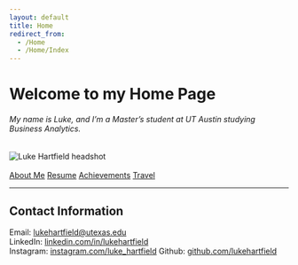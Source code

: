 ```yaml
---
layout: default
title: Home
redirect_from:
  - /Home
  - /Home/Index
---
```


<h1 class="text-center">Welcome to my Home Page</h1>

<h6 class="text-center">My name is Luke, and I’m a Master’s student at UT Austin studying Business Analytics.</h6>

<div class="container mt-5">
  <div class="row justify-content-center">
    <div class="col-md-4 mb-4">
      <div class="photo-box">
        <img
          class="img-fluid rounded"
          src="{{ '/assets/newimages/new-headshot-min.jpg' | relative_url }}"
          alt="Luke Hartfield headshot"
        >
      </div>
    </div>
  </div>
</div>

<br/>

<!-- Buttons -->
<div class="text-center my-4">
  <div class="btn-group-lg d-flex justify-content-center gap-3 flex-wrap">
    <a href="{{ '/about/' | relative_url }}" class="btn btn-outline-primary rounded-pill px-4">About Me</a>
    <a href="{{ '/resume/' | relative_url }}" class="btn btn-outline-primary rounded-pill px-4">Resume</a>
    <a href="{{ '/achievements/' | relative_url }}" class="btn btn-outline-primary rounded-pill px-4">Achievements</a>
    <a href="{{ '/travel/' | relative_url }}" class="btn btn-outline-primary rounded-pill px-4">Travel</a>
  </div>
</div>

<hr/>

<!-- Contact Information -->
<div class="container mt-5">
  <div class="card">
    <div class="text-center p-3">
      <h2 class="card-title">Contact Information</h2>
      <p class="card-text">
        Email: <a href="mailto:lukehartfield@utexas.edu?subject=MIS%20333K">lukehartfield@utexas.edu</a><br/>
        LinkedIn: <a href="https://www.linkedin.com/in/lukehartfield">linkedin.com/in/lukehartfield</a><br/>
        Instagram: <a href="https://www.instagram.com/luke_hartfield">instagram.com/luke_hartfield</a>
        Github: <a href="https://github.com/lukehartfield">github.com/lukehartfield</a>
      </p>
    </div>
  </div>
</div>

<br/>
